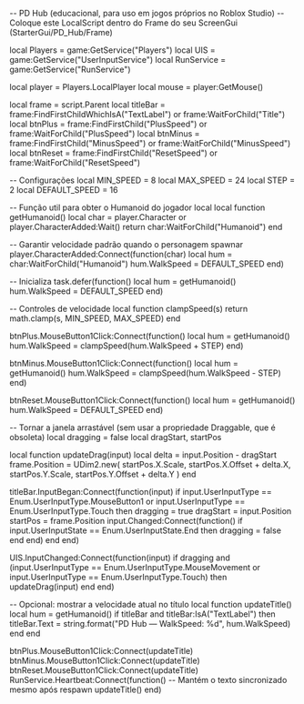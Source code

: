 -- PD Hub (educacional, para uso em jogos próprios no Roblox Studio)
-- Coloque este LocalScript dentro do Frame do seu ScreenGui (StarterGui/PD_Hub/Frame)

local Players = game:GetService("Players")
local UIS = game:GetService("UserInputService")
local RunService = game:GetService("RunService")

local player = Players.LocalPlayer
local mouse = player:GetMouse()

local frame = script.Parent
local titleBar = frame:FindFirstChildWhichIsA("TextLabel") or frame:WaitForChild("Title")
local btnPlus = frame:FindFirstChild("PlusSpeed") or frame:WaitForChild("PlusSpeed")
local btnMinus = frame:FindFirstChild("MinusSpeed") or frame:WaitForChild("MinusSpeed")
local btnReset = frame:FindFirstChild("ResetSpeed") or frame:WaitForChild("ResetSpeed")

-- Configurações
local MIN_SPEED = 8
local MAX_SPEED = 24
local STEP = 2
local DEFAULT_SPEED = 16

-- Função util para obter o Humanoid do jogador local
local function getHumanoid()
	local char = player.Character or player.CharacterAdded:Wait()
	return char:WaitForChild("Humanoid")
end

-- Garantir velocidade padrão quando o personagem spawnar
player.CharacterAdded:Connect(function(char)
	local hum = char:WaitForChild("Humanoid")
	hum.WalkSpeed = DEFAULT_SPEED
end)

-- Inicializa
task.defer(function()
	local hum = getHumanoid()
	hum.WalkSpeed = DEFAULT_SPEED
end)

-- Controles de velocidade
local function clampSpeed(s)
	return math.clamp(s, MIN_SPEED, MAX_SPEED)
end

btnPlus.MouseButton1Click:Connect(function()
	local hum = getHumanoid()
	hum.WalkSpeed = clampSpeed(hum.WalkSpeed + STEP)
end)

btnMinus.MouseButton1Click:Connect(function()
	local hum = getHumanoid()
	hum.WalkSpeed = clampSpeed(hum.WalkSpeed - STEP)
end)

btnReset.MouseButton1Click:Connect(function()
	local hum = getHumanoid()
	hum.WalkSpeed = DEFAULT_SPEED
end)

-- Tornar a janela arrastável (sem usar a propriedade Draggable, que é obsoleta)
local dragging = false
local dragStart, startPos

local function updateDrag(input)
	local delta = input.Position - dragStart
	frame.Position = UDim2.new(
		startPos.X.Scale,
		startPos.X.Offset + delta.X,
		startPos.Y.Scale,
		startPos.Y.Offset + delta.Y
	)
end

titleBar.InputBegan:Connect(function(input)
	if input.UserInputType == Enum.UserInputType.MouseButton1 or
	   input.UserInputType == Enum.UserInputType.Touch then
		dragging = true
		dragStart = input.Position
		startPos = frame.Position
		input.Changed:Connect(function()
			if input.UserInputState == Enum.UserInputState.End then
				dragging = false
			end
		end)
	end
end)

UIS.InputChanged:Connect(function(input)
	if dragging and (input.UserInputType == Enum.UserInputType.MouseMovement or
	                 input.UserInputType == Enum.UserInputType.Touch) then
		updateDrag(input)
	end
end)

-- Opcional: mostrar a velocidade atual no título
local function updateTitle()
	local hum = getHumanoid()
	if titleBar and titleBar:IsA("TextLabel") then
		titleBar.Text = string.format("PD Hub — WalkSpeed: %d", hum.WalkSpeed)
	end
end

btnPlus.MouseButton1Click:Connect(updateTitle)
btnMinus.MouseButton1Click:Connect(updateTitle)
btnReset.MouseButton1Click:Connect(updateTitle)
RunService.Heartbeat:Connect(function()
	-- Mantém o texto sincronizado mesmo após respawn
	updateTitle()
end)
